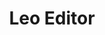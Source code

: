 ---
codehost: https://github.com/leo-editor
logohandle: leoeditor
sort: leoeditor
title: Leo Editor
website: https://www.leoeditor.com/
---